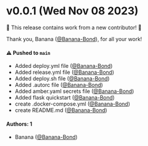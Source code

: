 # v0.0.1 (Wed Nov 08 2023)

:tada: This release contains work from a new contributor! :tada:

Thank you, Banana ([@Banana-Bond](https://github.com/Banana-Bond)), for all your work!

#### ⚠️ Pushed to `main`

- Added deploy.yml file ([@Banana-Bond](https://github.com/Banana-Bond))
- Added release.yml file ([@Banana-Bond](https://github.com/Banana-Bond))
- Added deploy.sh file ([@Banana-Bond](https://github.com/Banana-Bond))
- Added .autorc file ([@Banana-Bond](https://github.com/Banana-Bond))
- Added amber.yaml secrets file ([@Banana-Bond](https://github.com/Banana-Bond))
- Added flask quickstart ([@Banana-Bond](https://github.com/Banana-Bond))
- create .docker-compose.yml ([@Banana-Bond](https://github.com/Banana-Bond))
- create README.md ([@Banana-Bond](https://github.com/Banana-Bond))

#### Authors: 1

- Banana ([@Banana-Bond](https://github.com/Banana-Bond))
